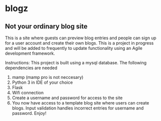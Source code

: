 # blogz
<h2>Not your ordinary blog site</h2>
<p>
This is a site where guests can preview blog entries and people can sign up for a user account and create their own blogs. This is a project in progress and will be added to frequently to update functionality using an Agile development framework.

Instructions:
This project is built using a mysql database. The following dependencies are needed
<ol>
  <li>mamp (mamp pro is not neccesary)</li>
  <li>Python 3 in IDE of your choice</li>
  <li>Flask</li>
    <li>Wifi connection</li>
    <li>Create a username and password for access to the site</li>
    <li>You now have access to a template blog site where users can create blogs. Input validation handles incorrect entries for username and password. Enjoy!</li>
    </ol>
    </p>
